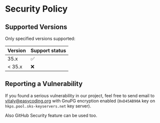 # Security Policy

## Supported Versions

Only specified versions supported:

| Version | Support status     |
| ------- | ------------------ |
| 35.x    | :white_check_mark: |
| < 35.x  | :x:                |

## Reporting a Vulnerability

If you found a serious vulnerability in our project, feel free to send email to vitaly@easycoding.org with GnuPG encryption enabled (`0xD45AB90A` key on `hkps.pool.sks-keyservers.net` key server).

Also GitHub Security feature can be used too.

